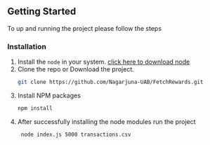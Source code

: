 ## Getting Started
To up and running the project please follow the steps


### Installation

1. Install the `node` in your system. [click here to download node](https://nodejs.org/en/download/)
2. Clone the repo or Download the project.
   ```sh
   git clone https://github.com/Nagarjuna-UAB/FetchRewards.git
   ```
3. Install NPM packages
   ```sh
   npm install
   ```
4. After successfully installing the node modules run the project
   ```
    node index.js 5000 transactions.csv
   ```


